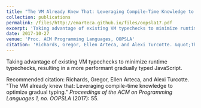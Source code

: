 ```yaml
---
title: "The VM Already Knew That: Leveraging Compile-Time Knowledge to Optimize Gradual Typing"
collection: publications
permalink: /files/http://emarteca.github.io/files/oopsla17.pdf
excerpt: 'Taking advantage of existing VM typechecks to minimize runtime typechecks, resulting in a more performant gradually typed JavaScript.'
date: 2017-10-27
venue: 'Proc. ACM Programming Languages, OOPSLA'
citation: 'Richards, Gregor, Ellen Arteca, and Alexi Turcotte. &quot;The VM already knew that: Leveraging compile-time knowledge to optimize gradual typing.&quot; <i>Proceedings of the ACM on Programming Languages 1, no. OOPSLA</i> (2017): 55.'
---
```

Taking advantage of existing VM typechecks to minimize runtime typechecks, resulting in a more performant gradually typed JavaScript.

Recommended citation: Richards, Gregor, Ellen Arteca, and Alexi Turcotte. "The VM already knew that: Leveraging compile-time knowledge to optimize gradual typing." <i>Proceedings of the ACM on Programming Languages 1, no. OOPSLA</i> (2017): 55.
